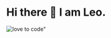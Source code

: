 # Hi there 👋 I am Leo.  

 
![love to code](https://user-images.githubusercontent.com/86136535/143722927-430bb343-9229-48f5-ae58-b0f4b4f41ba7.gif)" 



  



